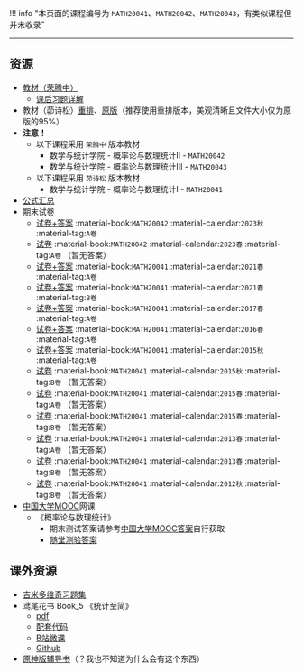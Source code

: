 !!! info "本页面的课程编号为 `MATH20041`、`MATH20042`、`MATH20043`，有类似课程但并未收录"

---

## 资源  
- [教材（荣腾中）](http://api.xtaoa.com/api/lanzou.php?url=https://cqu-openlib.lanzout.com/irASw1wms8da&type=down)
    - [课后习题详解](http://api.xtaoa.com/api/lanzou.php?url=https://cqu-openlib.lanzout.com/iXqZp20j9ekf&type=down)   
- 教材（茆诗松）[重排](http://api.xtaoa.com/api/lanzou.php?url=https://cqu-openlib.lanzout.com/isMsu1wms69e&type=down)、[原版](http://api.xtaoa.com/api/lanzou.php?url=https://cqu-openlib.lanzout.com/izYhO1wms62h&type=down)（推荐使用重排版本，美观清晰且文件大小仅为原版的95%）  
- **注意！**  
    - 以下课程采用 `荣腾中` 版本教材  
        - 数学与统计学院 - 概率论与数理统计Ⅱ - `MATH20042`  
        - 数学与统计学院 - 概率论与数理统计Ⅲ - `MATH20043`  
    - 以下课程采用 `茆诗松` 版本教材  
        - 数学与统计学院 - 概率论与数理统计Ⅰ - `MATH20041`  
- [公式汇总](http://api.xtaoa.com/api/lanzou.php?url=https://cqu-openlib.lanzout.com/iBpBN21pe7xi&type=down)
- 期末试卷  
    - [试卷+答案](http://api.xtaoa.com/api/lanzou.php?url=https://cqu-openlib.lanzout.com/ij4Uh21nnj0j&type=down) :material-book:`MATH20042` :material-calendar:`2023秋` :material-tag:`A卷`  
    - [试卷](http://api.xtaoa.com/api/lanzou.php?url=https://cqu-openlib.lanzout.com/iR7DX21nnixg&type=down) :material-book:`MATH20042` :material-calendar:`2023春` :material-tag:`A卷` （暂无答案）  
    - [试卷+答案](http://api.xtaoa.com/api/lanzou.php?url=https://cqu-openlib.lanzout.com/icVSu21nniud&type=down) :material-book:`MATH20041` :material-calendar:`2021春` :material-tag:`A卷`  
    - [试卷+答案](http://api.xtaoa.com/api/lanzou.php?url=https://cqu-openlib.lanzout.com/iH9xB21nnive&type=down) :material-book:`MATH20041` :material-calendar:`2021春` :material-tag:`B卷`  
    - [试卷+答案](http://api.xtaoa.com/api/lanzou.php?url=https://cqu-openlib.lanzout.com/ifNcC21nnitc&type=down) :material-book:`MATH20041` :material-calendar:`2017春` :material-tag:`A卷`  
    - [试卷+答案](http://api.xtaoa.com/api/lanzou.php?url=https://cqu-openlib.lanzout.com/iF59621nnisb&type=down) :material-book:`MATH20041` :material-calendar:`2016春` :material-tag:`A卷`  
    - [试卷+答案](http://api.xtaoa.com/api/lanzou.php?url=https://cqu-openlib.lanzout.com/iXUFl21nnipi&type=down) :material-book:`MATH20041` :material-calendar:`2015秋` :material-tag:`A卷`  
    - [试卷](http://api.xtaoa.com/api/lanzou.php?url=https://cqu-openlib.lanzout.com/iiWVr21nniqj&type=down) :material-book:`MATH20041` :material-calendar:`2015秋` :material-tag:`B卷` （暂无答案）  
    - [试卷](http://api.xtaoa.com/api/lanzou.php?url=https://cqu-openlib.lanzout.com/ibcJW21nnijc&type=down) :material-book:`MATH20041` :material-calendar:`2015春` :material-tag:`A卷` （暂无答案）  
    - [试卷](http://api.xtaoa.com/api/lanzou.php?url=https://cqu-openlib.lanzout.com/i5c3z21nnile&type=down) :material-book:`MATH20041` :material-calendar:`2015春` :material-tag:`B卷` （暂无答案）  
    - [试卷](http://api.xtaoa.com/api/lanzou.php?url=https://cqu-openlib.lanzout.com/ig4mi21nnigj&type=down) :material-book:`MATH20041` :material-calendar:`2013春` :material-tag:`A卷` （暂无答案）  
    - [试卷](http://api.xtaoa.com/api/lanzou.php?url=https://cqu-openlib.lanzout.com/i8h5921nniib&type=down) :material-book:`MATH20041` :material-calendar:`2013春` :material-tag:`B卷` （暂无答案）  
    - [试卷](http://api.xtaoa.com/api/lanzou.php?url=https://cqu-openlib.lanzout.com/ilTAC21nnieh&type=down) :material-book:`MATH20041` :material-calendar:`2012秋` :material-tag:`B卷` （暂无答案）  
- [中国大学MOOC](https://www.icourse163.org/)网课
    - 《概率论与数理统计》  
        - 期末测试答案请参考[中国大学MOOC答案](../技巧/推荐使用的网站等/中国大学MOOC答案.md)自行获取  
        - [随堂测验答案](http://api.xtaoa.com/api/lanzou.php?url=https://cqu-openlib.lanzout.com/iXZ3J20v1wzc&type=down)  

## 课外资源
- [吉米多维奇习题集](http://api.xtaoa.com/api/lanzou.php?url=https://cqu-openlib.lanzout.com/iPCqg1x4g0af&type=down)
- 鸢尾花书 Book_5 《统计至简》  
    - [pdf](http://api.xtaoa.com/api/lanzou.php?url=https://cqu-openlib.lanzout.com/ikOLT1wmsaqf&type=down)  
    - [配套代码](http://api.xtaoa.com/api/lanzou.php?url=https://cqu-openlib.lanzout.com/i4dXE1wms8kh&type=down)  
    - [B站微课](https://space.bilibili.com/513194466)  
    - [Github](https://github.com/Visualize-ML/Book5_Essentials-of-Probability-and-Statistics)  
- [原神版辅导书](http://api.xtaoa.com/api/lanzou.php?url=https://cqu-openlib.lanzout.com/i8CWD1wmrs9a&type=down)（？我也不知道为什么会有这个东西）  